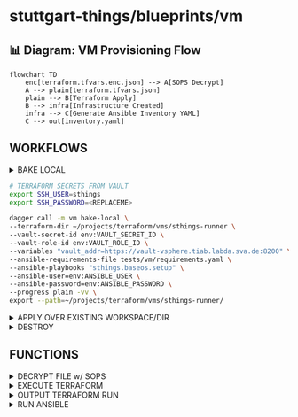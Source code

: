 # stuttgart-things/blueprints/vm

## 📊 Diagram: VM Provisioning Flow

```mermaid
flowchart TD
    enc[terraform.tfvars.enc.json] --> A[SOPS Decrypt]
    A --> plain[terraform.tfvars.json]
    plain --> B[Terraform Apply]
    B --> infra[Infrastructure Created]
    infra --> C[Generate Ansible Inventory YAML]
    C --> out[inventory.yaml]
```

## WORKFLOWS

<details><summary>BAKE LOCAL</summary>

```bash
# TERRAFORM SECRETS SOPS ENCRYPTED
export SSH_USER=sthings
export SSH_PASSWORD=<REPLACEME>

dagger call -m vm bake-local \
--terraform-dir ~/projects/terraform/vms/sthings-runner/ \
--encrypted-file /home/sthings/projects/stuttgart-things/terraform/secrets/labda-terraform.tfvars.enc.json \
--operation apply \
--sops-key=env:SOPS_AGE_KEY \
--ansible-requirements-file tests/vm/requirements.yaml \
--ansible-user=env:SSH_USER \
--ansible-password=env:SSH_PASSWORD \
--ansible-parameters "send_to_homerun=false" \
--ansible-playbooks "sthings.baseos.setup" \
-vv --progress plain \
export --path=~/projects/terraform/vms/sthings-runner/
```

</details>

```bash
# TERRAFORM SECRETS FROM VAULT
export SSH_USER=sthings
export SSH_PASSWORD=<REPLACEME>

dagger call -m vm bake-local \
--terraform-dir ~/projects/terraform/vms/sthings-runner \
--vault-secret-id env:VAULT_SECRET_ID \
--vault-role-id env:VAULT_ROLE_ID \
--variables "vault_addr=https://vault-vsphere.tiab.labda.sva.de:8200" \
--ansible-requirements-file tests/vm/requirements.yaml \
--ansible-playbooks "sthings.baseos.setup" \
--ansible-user=env:ANSIBLE_USER \
--ansible-password=env:ANSIBLE_PASSWORD \
--progress plain -vv \
export --path=~/projects/terraform/vms/sthings-runner/
```

<details><summary>APPLY OVER EXISTING WORKSPACE/DIR</summary>

```bash
dagger call -m vm bake \
--terraform-dir ~/projects/terraform/vms/sthings-runner/ \
--encrypted-file /home/sthings/projects/stuttgart-things/terraform/secrets/labda-terraform.tfvars.enc.json \
--operation apply \
--sops-key=env:SOPS_AGE_KEY \
--ansible-user=env:SSH_USER \
--ansible-password=env:SSH_PASSWORD \
--ansible-parameters "send_to_homerun=false" \
--ansible-playbooks "sthings.baseos.setup" \
-vv --progress plain \
export --path=~/projects/terraform/vms/sthings-runner/
```

</details>

<details><summary>DESTROY</summary>

```bash
dagger call -m vm bake-local \
--operation destroy
--terraform-dir ~/projects/terraform/vms/sthings-runner/ \
--vault-secret-id env:VAULT_SECRET_ID \
--vault-role-id env:VAULT_ROLE_ID \
--variables "vault_addr=https://vault-vsphere.example.com:8200" \
--ansible-requirements-file tests/vm/requirements.yaml \
--ansible-playbooks "sthings.baseos.setup" \
--ansible-user=env:ANSIBLE_USER \
--ansible-password=env:ANSIBLE_PASSWORD \
--progress plain -vv \
```

</details>


## FUNCTIONS

<details><summary>DECRYPT FILE w/ SOPS</summary>

```bash
dagger call -m vm \
decrypt-sops \
--sops-key=env:SOPS_AGE_KEY \
--encrypted-file tests/vm/terraform.tfvars.enc.json
```

</details>

<details><summary>EXECUTE TERRAFORM</summary>

```bash
# APPLY
dagger call -m vm \
execute-terraform \
--terraform-dir tests/vmtemplate/tftest \
--operation apply \
--vault-secret-id env:VAULT_SECRET_ID \
--vault-role-id env:VAULT_ROLE_ID \
--variables "vault_addr=https://vault-vsphere.example.com:8200" \
--progress plain -vv \
export --path=/tmp/dagger/tests/terraform/
```

```bash
# DESTROY
dagger call -m vm \
execute-terraform \
--terraform-dir /tmp/dagger/tests/terraform/ \
--operation destroy \
--vault-secret-id env:VAULT_SECRET_ID \
--vault-role-id env:VAULT_ROLE_ID \
--variables "vault_addr=https://vault-example.com:8200" \
--progress plain -vv
```

</details>

<details><summary>OUTPUT TERRAFORM RUN</summary>

```bash
dagger call -m vm \
output-terraform-run \
--terraform-dir=~/tmp/dagger/tests/terraform/ \
--progress plain -vv \
```

</details>

<details><summary>RUN ANSIBLE</summary>

```bash
dagger call -m vm \
execute-ansible \
--src . \
--playbooks tests/vm/ansible/vault-test.yaml \
--requirements tests/vm/ansible/requirements.yaml \
--inventory tests/vm/ansible/inventory \
--vaultAppRoleID env:VAULT_ROLE_ID \
--vaultSecretID env:VAULT_SECRET_ID \
--vaultURL env:VAULT_ADDR \
-vv --progress plain

```

</details>
